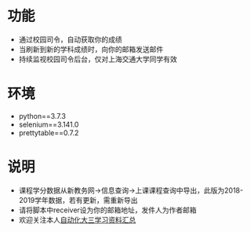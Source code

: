 # 功能
* 通过校园司令，自动获取你的成绩
* 当刷新到新的学科成绩时，向你的邮箱发送邮件
* 持续监视校园司令后台，仅对上海交通大学同学有效

# 环境
* python==3.7.3
* selenium==3.141.0
* prettytable==0.7.2

# 说明
* 课程学分数据从新教务网->信息查询->上课课程查询中导出，此版为2018-2019学年数据，若有更新，需重新导出
* 请将脚本中receiver设为你的邮箱地址，发件人为作者邮箱
* 欢迎关注本人[自动化大三学习资料汇总](https://github.com/AllenChen1998/SJTU-Automation-Materials)
